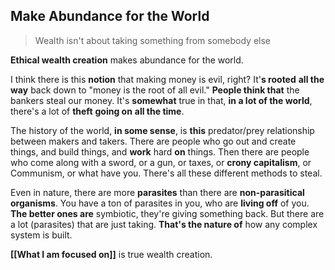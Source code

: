 ## Make Abundance for the World
> Wealth isn't about taking something from somebody else

__Ethical wealth creation__ makes abundance for the world.

I think there is this __notion__ that making money is evil, right?
It'__s rooted__ **all the way** back down to "money is the root of all evil."
__People think that__ the bankers steal our money.
It's __somewhat__ true in that,
__in a lot of the world__, 
there's a lot of **theft** __going on__ **all the time**.

The history of the world, __in some sense__, is **this** predator/prey relationship between makers and takers.
There are people who go out and create things, and build things, and __work__ hard __on__ things.
Then there are people who come along with a sword, or a gun, or taxes, or __crony capitalism__, or Communism, or what have you. There's all these different methods to steal.

Even in nature, there are more __parasites__ than there are __non-parasitical organisms__.
You have a ton of parasites in you, who are __living off__ of you.
__The better ones are__ symbiotic, they're giving something back.
But there are a lot (parasites) that are just taking. __That's the nature of__ how any complex system is built.

__[[What I am focused on]]__ is true wealth creation.
